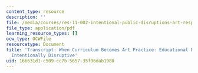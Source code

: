 ```yaml
---
content_type: resource
description: ''
file: /media/courses/res-11-002-intentional-public-disruptions-art-responsibility-and-pedagogy-fall-2017/16b631d1c509cc7b565735f96dab1980_MITRES11-002F17_Video_07_300k.pdf
file_type: application/pdf
learning_resource_types: []
ocw_type: OCWFile
resourcetype: Document
title: 'Transcript: When Curriculum Becomes Art Practice: Educational Experience as
  Intentionally Disruptive'
uid: 16b631d1-c509-cc7b-5657-35f96dab1980
---
```

